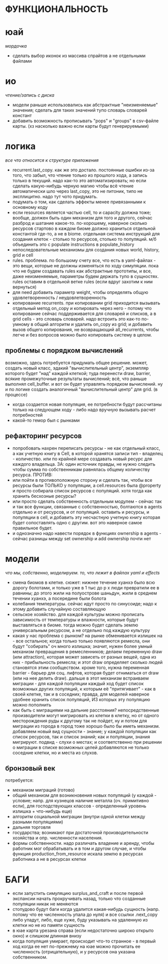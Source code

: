 # ФУНКЦИОНАЛЬНОСТЬ

# юай
_мордочка_

- сделать выбор иконок из массива спрайтов а не отдельными файлами

# ио
_чтение/запись с диска_

- модели раньше использовались как абстрактные "неизменяемые" значения; сделать для таких 
значений тупо словарь словарей констант
- добавить возможность прописывать "pops" и "groups" в csv-файле карты.
(хз насколько важно если карты будут генерируемыми)


# логика
_все что относится к структуре приложения_

- recurrent.last_copy. как же это достало. постоянные ошибки из-за того, что забыл, что 
чтение только из прошлого хода, а запись только в текущий. надо как-то это автоматизировать;
но если сделать какую-нибудь черную магию чтобы всё чтение автоматически шло через last_copy, 
это не питоник, типо не эксплицитно. надо тут чото придумать. 
- подумать о том, как сделать эффекты менее привязанными к основному коду
- если resources является частью cell, то и capacity должна тоже; вообще, должен быть один 
механизм для того и другого, сейчас разброд и шатание какое-то. по-хорошему, наверное 
сколько ресурсов стартово в каждом биоме должно храниться отдельной константой где-то, а не 
в biome. отдельная система инструкций для создания клеток - столько то ресурсов, столько то
популяций. м/б объединить это с populate instructions в populate_history
- непоследовательные механизмы для создания новых world, history, grid и cell
- rules. проблема. по большому счету все, что есть в yaml-файлах - это вещи, которые не должны 
изменяться по ходу симуляции. пока что не будем создавать rules как абстрактные прототипы,
и все, даже неизменяемые, параметры будем держать тупо в сущностях. rules оставим в отдельной 
ветке rules (если вдруг захотим к ним вернуться)
- для need добавить параметр weight, чтобы определять общую удовлетворенность / 
неудовлетворенность
- копирование recurrents. при копировании grid приходится вызывать отдельный метод on_copy 
и копировать через него - потому что копирование сейчас поддерживается для словарей и списков,
а в grid cells - это словарь словарей. надо встроить это как-то по-умному в общий алгоритм и 
удалить on_copy из grid; и добавить вызов общего копирования, не возвращающий all_recurrents,
чтобы легче и без вопросов можно было копировать систему в целом.

## проблемы с порядком вычислений
возможно, здесь потребуется придумать общее решение.
может, создать новый класс, эдакий "вычислительный центр", экземпляр которого будет "над" 
каждой клеткой; туда перенести draw, barrier, всякие промежуточные результаты вычислений; 
всё, что раньше выполнял cell_buffer. и вот он будет управлять порядком вычислений. 
ну и по логике создать аналогичный "вычислительный центр" для grid. (в процессе)

- когда создается новая популяция, ее потребности будут рассчитаны только 
на следующем ходу - либо надо вручную вызывать расчет потребностей 
- какой-то гемор был с рынками


## рефакторинг ресурсов
- попробовать нахрен переписать ресурсы - не как отдельный класс, а как 
учетную книгу в Cell, в которой хранятся записи тип - владелец - количество. или 
по крайней мере создавать новый ресурс для каждого владельца. ЗА: один источник правды,
не нужно следить чтобы сумма по собственникам равнялась общему количеству ресурса. ПРОТИВ:
- или пойти в противоположную сторону и сделать так, чтобы все ресурсы были ТОЛЬКО у 
популяции, а cell.resources была @property и просто собирала список ресурсов с популяций. 
хотя тогда как хранить бесхозные ресурсы? 
- или просто сделать собственность отдельным модулем - сейчас так и так все функции, 
связанные с собственностью, болтаются в agents отдельно и от ресурсов, и от популяций. 
оставить и ресурсы, и популяции в cell, и добавить эту несчастную учетную книгу которая будет
сопоставлять одно с другим. вот это наверное самое правильное будет.
- и однозначно надо навести порядок в функциях ownership в agents - сейчас разницы между 
set ownership и add ownership почти нет


# модели
_что мы, собственно, моделируем. то, что лежит в файлах yaml и effects_

- смена биомов в клетке. сюжет: нижнее течение хуанхэ было всю дорогу 
болотами, и только уже в 1 тыс до р х люди превратили ее в равнины; до
этого жили на полуострове шаньдун, жили в среднем течении хуанхэ, а посередине 
были болота
- колебания температуры. сейчас идут просто по синусоиде; надо к этому добавить
случайную составляющую
- сельское хозяйство. для каждой культуры можно прописать зависимость от температуры 
и влажности, которые будут выставляться в биоме. тогда можно будет сделать землю 
универсальным ресурсом, а не отдельно под каждую культуру
- какая у нас проблема с рынком? на рынке обменивается излишек на - все остальное; 
когда только только появляются ремесла, они будут "собирать" оч много излишка; 
значит, нужен более умный механизм превращения в ремесленников; делаем переменную 
draw (или attraction), которая может зависеть от разных вещей, одна из них - прибыльность 
ремесла; и этот draw определяет сколько людей становятся этим сообществом. кроме того, 
нужна переменная barrier - барьер для соц. лифтов, которая будет отниматься от draw 
(или на нее делить draw). дальше в этот механизм встраиваем миграции - для каждой популяции
каждый ход будет список возможных других популяций, к которым её "притягивает" - как в своей
клетке, так и в соседних; правда, для моделей наверное удобнее хранить список популяций, ИЗ
которых эту популяцию можно пополнить
- как быть с миграциями на дальние расстояния? непосредственные производители могут 
мигрировать из клетки в клетку, но от одного месторождения руды к другому так не пойдет, ну и 
потом для миграции из города в город тоже хорошо было бы иметь механизм. добавляем новый вид
сущности - знание; у каждой популяции как список ресурсов, так и список знаний; как и популяции,
знания мигрируют. подвид - слухи о местах; и соответственно при решении о миграции в списке 
возможных целей добавляются не только соседние клетки, но и места из слухов. 


## бронзовый век

потребуется:
- механизм миграций (готово)
- общий механизм для возникновения новых популяций (у каждой - условие; 
напр. для кузнецов наличие металла (оч. примитивно если), для господствующих 
классов - определенный уровень излишка + что-нибудь еще)
- алгоритм социальной миграции (внутри одной клетки между разными популяциями) 
- дальняя торговля
- государства; возникают при достаточной производительности хозяйства и опр. 
численности населения. 
- формы собственности. надо различать владение и аренду, чтобы работник мог 
обрабатывать и в том и другом случае, и чтобы функция production_from_resource
искала землю в ресурсах работника а не в ресурсах клетки

# БАГИ

- если запустить симуляцию surplus_and_craft и после первой экспансии начать прокручивать 
назад, только что созданные популяции никак не меняются
- стопудово будут баги когда удалится какая-нибудь сущность (напр. потому что
ее численность упала до нуля) и все ссылки .next_copy либо упадут, либо, еще хуже, 
буду указывать на удаленную из клетки но не из памяти сущность 
- в юае карта урезана справа (если недостаточно широко открыто окно) и слишком длинная внизу
- когда популяция умирает, происходит что-то странное - в первый ход когда ее нет 
по-прежнему на юае можно прочитать ее численность (отрицательную), и у ресурсов она 
указана собственником. 